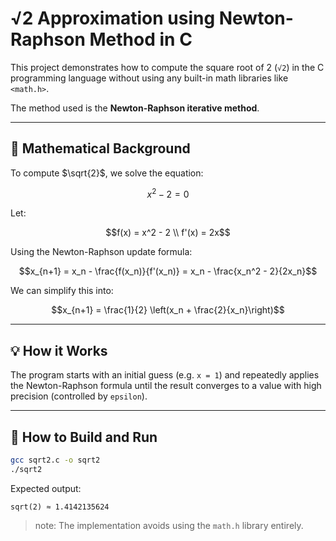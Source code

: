 # √2 Approximation using Newton-Raphson Method in C

This project demonstrates how to compute the square root of 2 (`√2`) in the C programming language without using any built-in math libraries like `<math.h>`.

The method used is the **Newton-Raphson iterative method**.

---

## 🧮 Mathematical Background

To compute $\sqrt{2}$, we solve the equation:

```math
x^2 - 2 = 0
```

Let:

```math
f(x) = x^2 - 2 \\
f'(x) = 2x
```

Using the Newton-Raphson update formula:

```math
x_{n+1} = x_n - \frac{f(x_n)}{f'(x_n)} = x_n - \frac{x_n^2 - 2}{2x_n}
```

We can simplify this into:

```math
x_{n+1} = \frac{1}{2} \left(x_n + \frac{2}{x_n}\right)
```

---

## 💡 How it Works

The program starts with an initial guess (e.g. `x = 1`) and repeatedly applies the Newton-Raphson formula until the result converges to a value with high precision (controlled by `epsilon`).

---

## 🔧 How to Build and Run

```bash
gcc sqrt2.c -o sqrt2
./sqrt2
```

Expected output:

```
sqrt(2) ≈ 1.4142135624
```

> note: The implementation avoids using the `math.h` library entirely.
